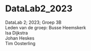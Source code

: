 # DataLab2_2023 <br>
DataLab 2; 2023; Groep 3B <br>
Leden van de groep:   Busse Heemskerk <br>
                      Isa Dijkstra <br>
                      Johan Heskes <br>
                      Tim Oosterling <br>
